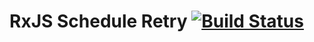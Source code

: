 # RxJS Schedule Retry [![Build Status](https://travis-ci.org/dotDeeka/rxjs-schedule-retry.svg?branch=master)](https://travis-ci.org/dotDeeka/rxjs-schedule-retry)
